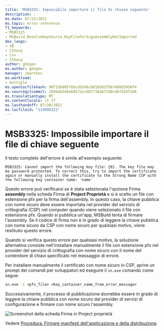 ```yaml
---
title: 'MSB3325: Impossibile importare il file di chiave seguente'
description: .
ms.date: 07/22/2021
ms.topic: error-reference
f1_keywords:
- MSB3325
- MSBuild.ResolveKeySource.KeyFileForSignAssemblyNotImported
dev_langs:
- VB
- CSharp
- C++
- FSharp
author: ghogen
ms.author: ghogen
manager: jmartens
ms.workload:
- multiple
ms.openlocfilehash: 90715b08576bcd5dd6c8d16582f9b7488d3950f4
ms.sourcegitcommit: 2694ab246eb857a1c607738a67198c46f826f106
ms.translationtype: MT
ms.contentlocale: it-IT
ms.lasthandoff: 07/30/2021
ms.locfileid: "114995322"
---
```

# <a name="msb3325-cannot-import-the-following-key-file"></a>MSB3325: Impossibile importare il file di chiave seguente

Il testo completo dell'errore è simile all'esempio seguente:

```output
MSB3325: Cannot import the following key file: {0}. The key file may be password protected. To correct this, try to import the certificate again or manually install the certificate to the Strong Name CSP with the following key container name: 'name'
```

Questo errore può verificarsi se è stata  selezionata l'opzione Firma **assembly** nella scheda Firma di **Project Proprietà** e si è scelto un file con estensione pfx per la firma dell'assembly. In questo caso, la chiave pubblica con nome sicuro deve essere importata nel provider del servizio di crittografia (CSP) nel computer quando viene selezionato il file con estensione pfx. Quando si pubblica un'app, MSBuild tenta di firmare l'assembly. Se il codice di firma non è in grado di leggere la chiave pubblica con nome sicuro da CSP con nome sicuro per qualsiasi motivo, viene restituito questo errore.

Quando si verifica questo errore per qualsiasi motivo, la soluzione alternativa consiste nell'installare manualmente il file con estensione pfx nel provider del servizio di crittografia con nome sicuro con il nome del contenitore di chiavi specificato nel messaggio di errore.

Per installare manualmente il certificato con nome sicuro in CSP, aprire un prompt dei comandi per sviluppatori ed eseguire il `sn.exe` comando come segue:

```cmd
sn.exe -i <pfx_file> <key_container_name_from_error_message>
```

Successivamente, il processo di pubblicazione dovrebbe essere in grado di leggere la chiave pubblica con nome sicuro dal provider di servizi di configurazione e firmare con nome sicuro l'assembly.

![Screenshot della scheda Firma in Project proprietà](media/msb3325/signing-sign-the-assembly.png)

Vedere [Procedura: Firmare manifesti dell'applicazione e della distribuzione](../../ide/how-to-sign-application-and-deployment-manifests.md).
